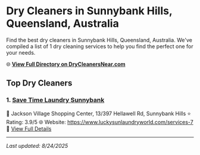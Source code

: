 # Dry Cleaners in Sunnybank Hills, Queensland, Australia

Find the best dry cleaners in Sunnybank Hills, Queensland, Australia. We've compiled a list of 1 dry cleaning services to help you find the perfect one for your needs.

🌐 **[View Full Directory on DryCleanersNear.com](https://drycleanersnear.com/city/Australia/Queensland/Sunnybank%20Hills)**

## Top Dry Cleaners

### 1. [Save Time Laundry Sunnybank](https://drycleanersnear.com/dryCleaner/68aa732939cc7c08990058ab/save-time-laundry-sunnybank)
📍 Jackson Village Shopping Center, 13/397 Hellawell Rd, Sunnybank Hills
⭐ Rating: 3.9/5
🌐 Website: https://www.luckysunlaundryworld.com/services-7
🔗 [View Full Details](https://drycleanersnear.com/dryCleaner/68aa732939cc7c08990058ab/save-time-laundry-sunnybank)


---

*Last updated: 8/24/2025*
